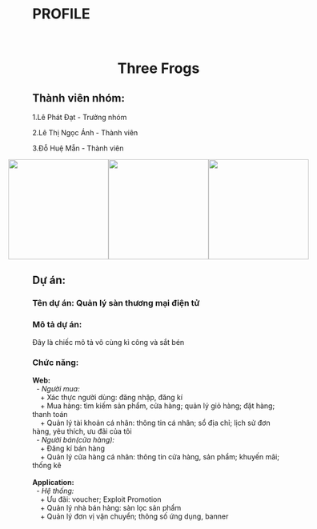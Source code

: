 <h1>PROFILE</h1>
<br>
<H1 style ="width:100%; text-align:center;">Three Frogs</h1>

<h2>Thành viên nhóm:</h2>
  <p>1.Lê Phát Đạt - Trưởng nhóm</p>
  <p>2.Lê Thị Ngọc Ánh - Thành viên</p>
  <p>3.Đỗ Huệ Mẫn - Thành viên</p>
  <center>
  <div style="display:flex;justify-content: center;align-items: center;">
    <img style="width:100px">
    <img style="float:left; width:200px;" src="https://github.com/T6-PTPM2023-A209-E-commerce/Profile/assets/130044304/c64eefea-6a7d-445c-8657-5787266d6d00">
    <img style="width:100px">
    <img style="float:left; width:200px;" src="https://github.com/T6-PTPM2023-A209-E-commerce/Profile/assets/130044304/fbd05568-7479-4266-8766-1e3f55722b95">
    <img style="width:100px">
    <img style="float:left; width:200px;" src="https://github.com/T6-PTPM2023-A209-E-commerce/Profile/assets/130044304/2a0db345-9de3-4481-9e84-4bbd699f65db">
  </div>
    </center>
  <h2>Dự án:</h2>
  <span><h3>Tên dự án: Quản lý sàn thương mại điện tử</h3></span>
  <h3>Mô tả dự án: </h3>
  Đây là chiếc mô tả vô cùng kì công và sắt bén
  <h3>Chức năng:</h3>  
  <b>Web:</b><br>
  &nbsp <i>- Người mua:</i><br>
  &nbsp &nbsp + Xác thực người dùng: đăng nhập, đăng kí<br>
  &nbsp &nbsp + Mua hàng: tìm kiếm sản phẩm, cửa hàng; quản lý giỏ hàng; đặt hàng; thanh toán<br>
  &nbsp &nbsp + Quản lý tài khoản cá nhân: thông tin cá nhân; sổ địa chỉ; lịch sử đơn hàng, yêu thích, ưu đãi của tôi
  <br>
  &nbsp <i>- Người bán(cửa hàng):</i><br>
  &nbsp &nbsp + Đăng kí bán hàng<br>
  &nbsp &nbsp + Quản lý cửa hàng cá nhân: thông tin cửa hàng, sản phẩm; khuyến mãi; thống kê  <br><br>
  <b>Application:</b> <br>
  &nbsp <i>- Hệ thống:</i><br>
  &nbsp &nbsp + Ưu đãi: voucher; Exploit Promotion<br>
  &nbsp &nbsp + Quản lý nhà bán hàng: sàn lọc sản phẩm <br>
  &nbsp &nbsp + Quản lý đơn vị vận chuyển; thông số ứng dụng, banner<br>

  



